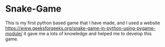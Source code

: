 # Snake-Game
This is my first python based game that I have made, and I used a website https://www.geeksforgeeks.org/snake-game-in-python-using-pygame-module/       it gave me a lots of knowledge and helped me to develop this game.   

